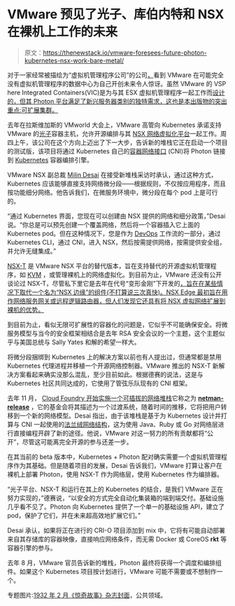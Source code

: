 # VMware 预见了光子、库伯内特和 NSX 在裸机上工作的未来

> 原文：<https://thenewstack.io/vmware-foresees-future-photon-kubernetes-nsx-work-bare-metal/>

对于一家经常被描绘为“虚拟机管理程序公司”的公司[，](https://virtualizationreview.com/articles/2016/06/07/vmware-has-had-the-leaders-it-needs.aspx)看到 VMware 在可能完全没有虚拟机管理程序的数据中心为自己开创未来令人惊讶。虽然 VMware 的 VSP here Integrated Containers(VIC)是为与其 ESX 虚拟机管理程序一起工作而[设计的，但其 Photon 平台满足了新兴服务器类别的独特需求，这也是本出版物的突出重点:可扩展集群。](https://thenewstack.io/vmware-integrated-containers-may-introduce-docker-enterprise/)

去年在拉斯维加斯的 VMworld 大会上，VMware 高管向 Kubernetes 承诺支持 VMware 的[光子](https://vmware.github.io/photon/)容器主机，允许开源编排与其 [NSX 网络虚拟化平台](http://www.vmware.com/products/nsx.html)一起工作。周四上午，该公司在这个方向上迈出了下一大步，告诉新的堆栈它正在启动一个项目的测试版，该项目将通过 Kubernetes 自己的[容器网络接口](https://github.com/containernetworking/cni) (CNI)将 Photon 链接到 [Kubernetes](/category/kubernetes/) 容器编排引擎。

VMware NSX 副总裁 [Milin Desai](https://www.linkedin.com/in/milin-desai-464757/) 在接受新堆栈采访时承认，通过这种方式，Kubernetes 应该能够直接支持网络微分段——根据规则，不仅按应用程序，而且按功能细分网络。他告诉我们，在微服务环境中，微分段在每个 pod 上是可行的。

“通过 Kubernetes 界面，您现在可以创建由 NSX 提供的网络和细分政策，”Desai 说。“你总是可以预先创建一个覆盖网络，然后将一个容器插入它上面的 Kubernetes pod。但在这种情况下，您是作为 [DevOps](/category/devops/) 工作流的一部分，通过 Kubernetes CLI，通过 CNI，进入 NSX，然后按需提供网络，按需提供安全组，并允许无缝集成。”

[NSX-T](https://substructurenetworks.wordpress.com/2016/05/04/the-new-release-of-nsx-codename-transformers-with-a-unified-code-stream-vdm30in30-day-4/) 是 VMware NSX 平台的替代版本，旨在支持替代的开源虚拟机管理程序，如 [KVM](http://www.linux-kvm.org/page/Main_Page) ，或管理裸机上的网络虚拟化。到目前为止，VMware 还没有公开谈论过 NSX-T，尽管私下里它是去年在代号“变形金刚”下开发的[，旨在在某些情况下取代一个名为“NSX 边缘”的组件(不打算说三次真快)。NSX Edge 最初旨在用作网络服务网关或远程逻辑路由器，但人们发现它还具有将 NSX 虚拟网络扩展到裸机的优势。](https://substructurenetworks.wordpress.com/2016/05/04/the-new-release-of-nsx-codename-transformers-with-a-unified-code-stream-vdm30in30-day-4/)

到目前为止，看似无限可扩展性的容器化的问题是，它似乎不可能确保安全。将微服务模型与当今的安全框架相结合是去年 RSA 安全会议的一个主题，这个主题似乎与美国总统与 Sally Yates 和解的希望一样大。

将微分段捆绑到 Kubernetes 上的解决方案以前也有人提出过，但通常都是禁用 Kubernetes 代理进程并移植一个开源网络控制器。VMware 推出的 NSX-T 新解决方案看起来确实没那么混乱，至少目前如此。根据德赛的说法，这是与 Kubernetes 社区共同达成的，它使用了管弦乐队现有的 CNI 框架。

去年 11 月， [Cloud Foundry 开始实施一个可插拔的网络堆栈](https://www.cloudfoundry.org/meet-new-container-networking-stack-cloud-foundry/)它称之为 [**netman-release**](https://github.com/cloudfoundry-incubator/cf-networking-release) ，它的基金会将其描述为一个过渡系统，随着时间的推移，它将把用户转移到一个新的网络模型。Desai 指出，由于该堆栈是基于为 Kubernetes 设计并打算与 CNI 一起使用的[法兰绒网络结构](https://github.com/coreos/flannel)，这为使用 Java、Ruby 或 Go 对网络层进行直接编程开辟了新的途径。他说，VMware 对这一努力的所有贡献都将“公开”，尽管这可能离完全开源的参与还差一步。

在其当前的 beta 版本中，Kubernetes + Photon 配对确实需要一个虚拟机管理程序作为其基础。但是随着项目的发展，Desai 告诉我们，VMware 打算让客户在裸机上部署 Photon，使用 NSX-T 作为网络层，使用 Kubernetes 作为编排器。

“光子平台、NSX-T 和运行在其上的 Kubernetes 的结合，是我们 VMware 正在努力实现的，”德赛说，“以安全的方式完全自动化集装箱的端到端交付。基础设施几乎看不见了。Photon 向 Kubernetes 提供了一个单一的基础设施 API，建立了 pod，保护了它们，并在未来超高效地扩展它们。”

Desai 承认，如果将正在进行的 CRI-O 项目添加到 mix 中，它将有可能自动部署来自其存储库的容器映像，直接响应网络条件，而无需 Docker 或 CoreOS **rkt** 等容器引擎的参与。

去年 8 月，VMware 官员告诉新的堆栈，Photon 最终将获得一个调度和编排组件。如果这个 Kubernetes 项目按计划进行，VMware 可能不需要或不想制作一个。

专题图片:[1932 年 2 月《惊奇故事》杂志封面](https://en.wikipedia.org/wiki/Jack_Williamson#/media/File:Wonder_stories_193202.jpg)，公共领域。

<svg xmlns:xlink="http://www.w3.org/1999/xlink" viewBox="0 0 68 31" version="1.1"><title>Group</title> <desc>Created with Sketch.</desc></svg>